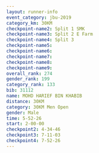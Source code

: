 ```yaml
---
layout: runner-info 
event_category: jbu-2019 
category_km: 30KM 
checkpoint-name2: Split 1 SMK 
checkpoint-name3: Split 2 E Farm 
checkpoint-name4: Split 3 
checkpoint-name5: 
checkpoint-name6: 
checkpoint-name7: 
checkpoint-name8: 
checkpoint-name9: 
overall_rank: 274
gender_rank: 199
category_rank: 133
bib: 31112
name: MOHD HARIEF BIN KHABIB
distance: 30KM
category: 30KM Men Open
gender: Male
time: 5-52-26
start: 2-00-00
checkpoint2: 4-34-46
checkpoint3: 7-11-03
checkpoint4: 7-52-26
---
```

